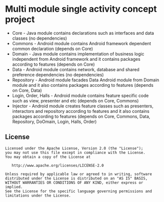 
# Multi module single activity concept project

- Core - Java module contains declarations such as interfaces and data classes (no dependencies)
- Commons - Android module contains Android framework dependent common declaration (depends on Core)
- Domain - Java module contains implementation of business logic independent from Android framework and it contains packages according to features (depends on Core)
- Data - Android module contains network, database and shared preference dependencies (no dependencies)
- Repository - Android module facades Data Android module from Domain module and it also contains packages according to features (depends on Core, Data)
- Login, Order, Halls - Android module contains feature specific code such as view, presenter and etc (depends on Core, Commons)
- Injector - Android module creates feature classes such as presenters, interactors and repository according to features and it also contains packages according to features (depends on Core, Commons, Data, Repository, DoOmain, Login, Halls, Order)


License
-------

    Licensed under the Apache License, Version 2.0 (the "License");
    you may not use this file except in compliance with the License.
    You may obtain a copy of the License at

       http://www.apache.org/licenses/LICENSE-2.0

    Unless required by applicable law or agreed to in writing, software
    distributed under the License is distributed on an "AS IS" BASIS,
    WITHOUT WARRANTIES OR CONDITIONS OF ANY KIND, either express or implied.
    See the License for the specific language governing permissions and
    limitations under the License.
